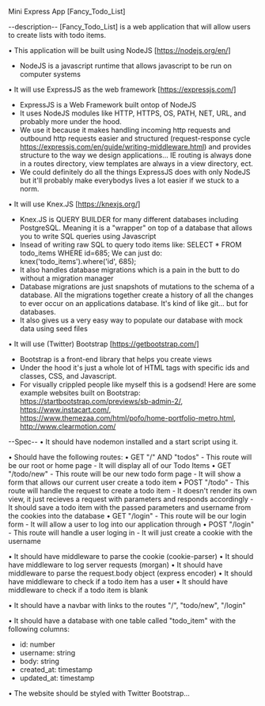 Mini Express App [Fancy_Todo_List]

--description--
[Fancy_Todo_List] is a web application that will allow users to create lists with todo items.

• This application will be built using NodeJS [https://nodejs.org/en/]
  - NodeJS is a javascript runtime that allows javascript to be run on computer systems

• It will use ExpressJS as the web framework [https://expressjs.com/]
  - ExpressJS is a Web Framework built ontop of NodeJS
  - It uses NodeJS modules like HTTP, HTTPS, OS, PATH, NET, URL, and probably more under the hood.
  - We use it because it makes handling incoming http requests and outbound http requests easier and structured (request-response cycle https://expressjs.com/en/guide/writing-middleware.html)
  and provides structure to the way we design applications... IE routing is always done in a routes directory, view templates are always in a view directory, ect.
  - We could definitely do all the things ExpressJS does with only NodeJS but it'll probably make everybodys lives a lot easier if we stuck to a norm.

• It will use Knex.JS [https://knexjs.org/]
  - Knex.JS is QUERY BUILDER for many different databases including PostgreSQL. Meaning it is a "wrapper" on top of a database that allows you to write SQL queries using Javascript
  - Insead of writing raw SQL to query todo items like: SELECT * FROM todo_items WHERE id=685; We can just do: knex('todo_items').where('id', 685);
  - It also handles database migrations which is a pain in the butt to do without a migration manager
  - Database migrations are just snapshots of mutations to the schema of a database. All the migrations together create a history of all the changes to ever occur on an applications database. It's kind of like git... but for databases.
  - It also gives us a very easy way to populate our database with mock data using seed files

• It will use (Twitter) Bootstrap [https://getbootstrap.com/]
  - Bootstrap is a front-end library that helps you create views
  - Under the hood it's just a whole lot of HTML tags with specific ids and classes, CSS, and Javascript.
  - For visually crippled people like myself this is a godsend! Here are some example websites built on Bootstrap: https://startbootstrap.com/previews/sb-admin-2/, https://www.instacart.com/, https://www.themezaa.com/html/pofo/home-portfolio-metro.html, http://www.clearmotion.com/


--Spec-- 
• It should have nodemon installed and a start script using it.

• Should have the following routes:
  • GET "/" AND "todos"
    - This route will be our root or home page
    - It will display all of our Todo Items
  • GET "/todo/new"
    - This route will be our new todo form page
    - It will show a form that allows our current user create a todo item
  • POST "/todo"
    - This route will handle the request to create a todo item
    - It doesn't render its own view, it just recieves a request with parameters and responds accordingly
    - It should save a todo item with the passed parameters and username from the cookies into the database
  • GET "/login"
    - This route will be our login form
    - It will allow a user to log into our application through
  • POST "/login"
    - This route will handle a user loging in
    - It will just create a cookie with the username

• It should have middleware to parse the cookie (cookie-parser)
• It should have middleware to log server requests (morgan)
• It should have middleware to parse the request.body object (express encoder)
• It should have middleware to check if a todo item has a user
• It should have middleware to check if a todo item is blank

• It should have a navbar with links to the routes "/", "todo/new", "/login"

• It should have a database with one table called "todo_item" with the following columns:
  - id: number
  - username: string
  - body: string
  - created_at: timestamp
  - updated_at: timestamp

• The website should be styled with Twitter Bootstrap...
